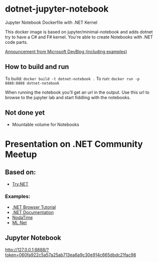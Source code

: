 # dotnet-jupyter-notebook

Jupyter Notebook Dockerfile with .NET Kernel

This docker image is based on jupyter/minimal-notebook and adds dotnet try to have a C# and F# kernel. You're able to create Notebooks with .NET code parts.

[Announcement from Microsoft DevBlog (including examples)](https://devblogs.microsoft.com/dotnet/net-core-with-juypter-notebooks-is-here-preview-1/)

## How to build and run

To build: `docker build -t dotnet-notebook .`
To run: `docker run -p 8888:8888 dotnet-notebook`

When running the notebook you'll get an url in the output. Use this url to browse to the jupyter lab and start fiddling with the notebooks.

## Not done yet

- Mountable volume for Notebooks

# Presentation on .NET Community Meetup

## Based on:

- [Try.NET](https://dotnet.microsoft.com/platform/try-dotnet)

### Examples:

- [.NET Browser Tutorial](https://dotnet.microsoft.com/learn/dotnet/in-browser-tutorial/1)
- [.NET Documentation](https://docs.microsoft.com/en-us/dotnet/csharp/tutorials/intro-to-csharp/hello-world?tutorial-step=1)
- [NodaTime](https://nodatime.org/2.4.x/userguide/recipes)
- [ML Net](https://devblogs.microsoft.com/cesardelatorre/using-ml-net-in-jupyter-notebooks/)

## Jupyter Notebook

http://127.0.0.1:8888/?token=060fa922c5a57a25ab713ea6a9c30e914c665dbdc21fac98
